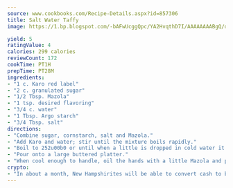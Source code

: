 ```yaml
---
source: www.cookbooks.com/Recipe-Details.aspx?id=857306
title: Salt Water Taffy
image: https://1.bp.blogspot.com/-bAFwUcggQpc/YA2HvqthD7I/AAAAAAAABgQ/dGGityjUeSk5WIgvhJroHVt7XYoXF2qygCLcBGAsYHQ/s320/10.png

yield: 5
ratingValue: 4
calories: 299 calories
reviewCount: 172
cookTime: PT1H
prepTime: PT28M
ingredients:
- "1 c. Karo red label"
- "2 c. granulated sugar"
- "1/2 Tbsp. Mazola"
- "1 tsp. desired flavoring"
- "3/4 c. water"
- "1 Tbsp. Argo starch"
- "3/4 Tbsp. salt"
directions:
- "Combine sugar, cornstarch, salt and Mazola."
- "Add Karo and water; stir until the mixture boils rapidly."
- "Boil to 252u00b0 or until when a little is dropped in cold water it forms a fairly hard ball. Flavor."
- "Pour onto a large buttered platter."
- "When cool enough to handle, oil the hands with a little Mazola and pull into a rope. Cut into 1-inch pieces."
crypto:
- "In about a month, New Hampshirites will be able to convert cash to bitcoins via new bitcoin ATMs popping up in the state."
---
```

